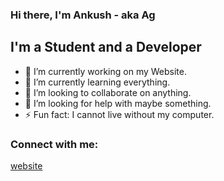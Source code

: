 ### Hi there, I'm Ankush - aka Ag

## I'm a Student and a Developer

- 🔭 I’m currently working on my Website.
- 🌱 I’m currently learning everything.
- 👯 I’m looking to collaborate on anything.
- 🤔 I’m looking for help with maybe something.
- ⚡ Fun fact: I cannot live without my computer.

### Connect with me:

[website](https:\ankushgautam.com.np)
